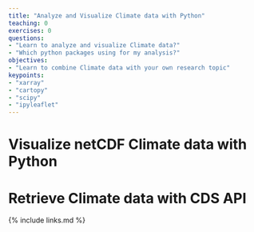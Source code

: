 ```yaml
---
title: "Analyze and Visualize Climate data with Python"
teaching: 0
exercises: 0
questions:
- "Learn to analyze and visualize Climate data?"
- "Which python packages using for my analysis?"
objectives:
- "Learn to combine Climate data with your own research topic"
keypoints:
- "xarray"
- "cartopy"
- "scipy"
- "ipyleaflet"
---
```



# Visualize netCDF Climate data with Python

# Retrieve Climate data with CDS API

{% include links.md %}

